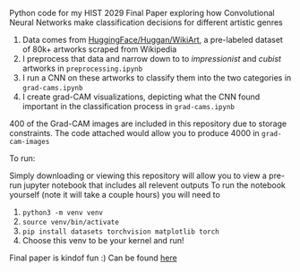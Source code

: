 Python code for my HIST 2029 Final Paper exploring how Convolutional Neural Networks make classification decisions for different artistic genres

1. Data comes from [HuggingFace/Huggan/WikiArt](https://huggingface.co/datasets/huggan/wikiart), a pre-labeled dataset of 80k+ artworks scraped from Wikipedia 
2. I preprocess that data and narrow down to to *impressionist* and *cubist* artworks in `preprocessing.ipynb`
3. I run a CNN on these artworks to classify them into the two categories in `grad-cams.ipynb`
4. I create grad-CAM visualizations, depicting what the CNN found important in the classification process in `grad-cams.ipynb`

400 of the Grad-CAM images are included in this repository due to storage constraints. The code attached would allow you to produce 4000 in `grad-cam-images`

To run: 

Simply downloading or viewing this repository will allow you to view a pre-run jupyter notebook that includes all relevent outputs
To run the notebook yourself (note it will take a couple hours) you will need to 
1. `python3 -m venv venv`
2. `source venv/bin/activate`
3. `pip install datasets torchvision matplotlib torch`
4. Choose this venv to be your kernel and run!

Final paper is kindof fun :) Can be found [here](https://bit.ly/cnns-for-art-history)

